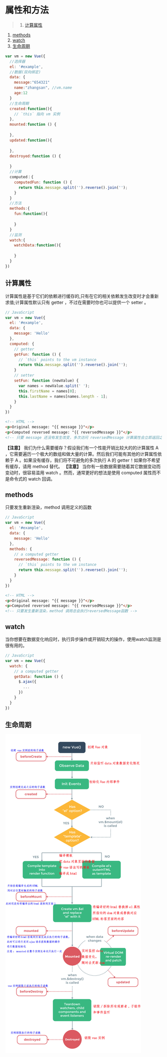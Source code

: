 # 属性和方法
>1. [计算属性](#计算属性 "计算属性")
1. [methods](#methods "methods")
1. [watch](#watch "watch")
1. [生命周期](#生命周期 "生命周期")


```javascript
var vm = new Vue({
  //选择器
  el: '#example',   
  //数据(双向绑定)
  data: {          
    message:"654321"  
    name:"zhangsan", //vm.name
    age:12
  }         
  //生命周期
  created:function(){
    // `this` 指向 vm 实例
  },
  mounted:function () {

  },
  updated:function(){

  },
  destroyed:function () {

  }
  //计算
  computed：{
    computedFun: function () {
      return this.message.split('').reverse().join('');
    }
  }
  //方法
  methods:{
    fun:function(){

    }
  }
  //监测
  watch:{
    watchData:function(){

    }
  }
})

```

## 计算属性
计算属性是基于它们的依赖进行缓存的,只有在它的相关依赖发生改变时才会重新求值;计算属性默认只有 getter ，不过在需要时你也可以提供一个 setter 。
```javascript
// JavaScript
var vm = new Vue({
  el: '#example',
  data: {
    message: 'Hello'
  },
  computed: {
    // getter
    getFun: function () {
      // `this` points to the vm instance
      return this.message.split('').reverse().join('');
    }
    // setter
    setFun: function (newValue) {
      var names = newValue.split(' ');
      this.firstName = names[0];
      this.lastName = names[names.length - 1];
    }
  }
})
```
```HTML
<!-- HTML -->
<p>Original message: "{{ message }}"</p>
<p>Computed reversed message: "{{ reversedMessage }}"</p>
<!-- 只要 message 还没有发生改变，多次访问 reversedMessage 计算属性会立即返回之前的计算结果，而不必再次执行函数 -->
```
**【注意】** 我们为什么需要缓存？假设我们有一个性能开销比较大的的计算属性 A ，它需要遍历一个极大的数组和做大量的计算。然后我们可能有其他的计算属性依赖于 A 。如果没有缓存，我们将不可避免的多次执行 A 的 getter！如果你不希望有缓存，请用 method 替代。
**【注意】** 当你有一些数据需要随着其它数据变动而变动时，很容易滥用 watch 。然而，通常更好的想法是使用 computed 属性而不是命令式的 watch 回调。



## methods
只要发生重新渲染，method 调用定义的函数
```javascript
// JavaScript
var vm = new Vue({
  el: '#example',
  data: {
    message: 'Hello'
  },
  methods: {
    // a computed getter
    reversedMessage: function () {
      // `this` points to the vm instance
      return this.message.split('').reverse().join('');
    }
  }
})
```
```HTML
<!-- HTML -->
<p>Original message: "{{ message }}"</p>
<p>Computed reversed message: "{{ reversedMessage }}"</p>
<!-- 只要发生重新渲染，method 调用总会执行reversedMessage函数 -->
```

## watch
当你想要在数据变化响应时，执行异步操作或开销较大的操作，使用watch监测是很有用的。
```javascript
// JavaScript
var vm = new Vue({
  watch: {
    // a computed getter
    getData: function () {
      $.ajax({
        ...
      })
    }
  }
})
```

## 生命周期
![vue生命周期图例](amWiki/images/vue_lifecycle.jpg)
